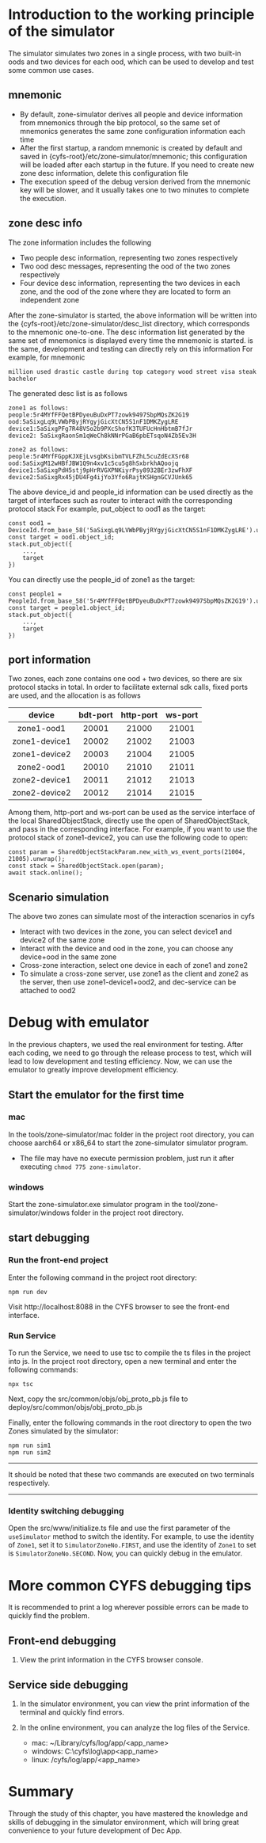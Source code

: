 # Introduction to the working principle of the simulator

The simulator simulates two zones in a single process, with two built-in oods and two devices for each ood, which can be used to develop and test some common use cases.

## mnemonic

- By default, zone-simulator derives all people and device information from mnemonics through the bip protocol, so the same set of mnemonics generates the same zone configuration information each time
- After the first startup, a random mnemonic is created by default and saved in {cyfs-root}/etc/zone-simulator/mnemonic; this configuration will be loaded after each startup in the future. If you need to create new zone desc information, delete this configuration file
- The execution speed of the debug version derived from the mnemonic key will be slower, and it usually takes one to two minutes to complete the execution.

## zone desc info

The zone information includes the following

- Two people desc information, representing two zones respectively
- Two ood desc messages, representing the ood of the two zones respectively
- Four device desc information, representing the two devices in each zone, and the ood of the zone where they are located to form an independent zone

After the zone-simulator is started, the above information will be written into the {cyfs-root}/etc/zone-simulator/desc_list directory, which corresponds to the mnemonic one-to-one. The desc information list generated by the same set of mnemonics is displayed every time the mnemonic is started. is the same, development and testing can directly rely on this information
For example, for mnemonic

```
million used drastic castle during top category wood street visa steak bachelor
```

The generated desc list is as follows

```
zone1 as follows:
people:5r4MYfFFQetBPDyeuBuDxPT7zowk9497SbpMQsZK2G19
ood:5aSixgLq9LVWbPByjRYgyjGicXtCN5S1nF1DMKZygLRE
device1:5aSixgPFg7R48VSo2b9PXcShofK3TUFUcHnHbtmB7fJr
device2: 5aSixgRaonSm1qWeCh8kNNrPGaB6pbETsqoN4Zb5Ev3H

zone2 as follows:
people:5r4MYfFGppKJXEjLvsgbKsibmTVLFZhL5cuZdEcXSr68
ood:5aSixgM12wHBfJBW1Q9n4xv1c5cu5g8hSxbrkhAQoojq
device1:5aSixgPdH5stj9pHrRVGXPNKiyrPsy8932BEr3zwFhXF
device2:5aSixgRx45jDU4Fg4ijYo3Yfo6RajtKSHgnGCVJUnk65
```

The above device_id and people_id information can be used directly as the target of interfaces such as router to interact with the corresponding protocol stack
For example, put_object to ood1 as the target:

```
const ood1 = DeviceId.from_base_58('5aSixgLq9LVWbPByjRYgyjGicXtCN5S1nF1DMKZygLRE').unwrap();
const target = ood1.object_id;
stack.put_object({
    ...,
    target
})
```

You can directly use the people_id of zone1 as the target:

```
const people1 = PeopleId.from_base_58('5r4MYfFFQetBPDyeuBuDxPT7zowk9497SbpMQsZK2G19').unwrap();
const target = people1.object_id;
stack.put_object({
    ...,
    target
})
```

## port information

Two zones, each zone contains one ood + two devices, so there are six protocol stacks in total. In order to facilitate external sdk calls, fixed ports are used, and the allocation is as follows

|    device     | bdt-port | http-port | ws-port |
| :-----------: | :------: | :-------: | :-----: |
|  zone1-ood1   |  20001   |   21000   |  21001  |
| zone1-device1 |  20002   |   21002   |  21003  |
| zone1-device2 |  20003   |   21004   |  21005  |
|  zone2-ood1   |  20010   |   21010   |  21011  |
| zone2-device1 |  20011   |   21012   |  21013  |
| zone2-device2 |  20012   |   21014   |  21015  |

Among them, http-port and ws-port can be used as the service interface of the local SharedObjectStack, directly use the open of SharedObjectStack, and pass in the corresponding interface.
For example, if you want to use the protocol stack of zone1-device2, you can use the following code to open:

```
const param = SharedObjectStackParam.new_with_ws_event_ports(21004, 21005).unwrap();
const stack = SharedObjectStack.open(param);
await stack.online();
```

## Scenario simulation

The above two zones can simulate most of the interaction scenarios in cyfs

- Interact with two devices in the zone, you can select device1 and device2 of the same zone
- Interact with the device and ood in the zone, you can choose any device+ood in the same zone
- Cross-zone interaction, select one device in each of zone1 and zone2
- To simulate a cross-zone server, use zone1 as the client and zone2 as the server, then use zone1-device1+ood2, and dec-service can be attached to ood2

# Debug with emulator

In the previous chapters, we used the real environment for testing. After each coding, we need to go through the release process to test, which will lead to low development and testing efficiency.
Now, we can use the emulator to greatly improve development efficiency.

## Start the emulator for the first time

### mac

In the tools/zone-simulator/mac folder in the project root directory, you can choose aarch64 or x86_64 to start the zone-simulator simulator program.

- The file may have no execute permission problem, just run it after executing `chmod 775 zone-simulator`.

### windows

Start the zone-simulator.exe simulator program in the tool/zone-simulator/windows folder in the project root directory.

## start debugging

### Run the front-end project

Enter the following command in the project root directory:

```shell
npm run dev
```

Visit http://localhost:8088 in the CYFS browser to see the front-end interface.

### Run Service

To run the Service, we need to use tsc to compile the ts files in the project into js. In the project root directory, open a new terminal and enter the following commands:

```shell
npx tsc
```

Next, copy the src/common/objs/obj_proto_pb.js file to deploy/src/common/objs/obj_proto_pb.js

Finally, enter the following commands in the root directory to open the two Zones simulated by the simulator:

```shell
npm run sim1
npm run sim2
```

---

It should be noted that these two commands are executed on two terminals respectively.

---

### Identity switching debugging

Open the src/www/initialize.ts file and use the first parameter of the `useSimulator` method to switch the identity. For example, to use the identity of `Zone1`, set it to `SimulatorZoneNo.FIRST`, and use the identity of `Zone1` to set is `SimulatorZoneNo.SECOND`.
Now, you can quickly debug in the emulator.

# More common CYFS debugging tips

It is recommended to print a log wherever possible errors can be made to quickly find the problem.

## Front-end debugging

1. View the print information in the CYFS browser console.

## Service side debugging

1. In the simulator environment, you can view the print information of the terminal and quickly find errors.

2. In the online environment, you can analyze the log files of the Service.

   - mac: ~/Library/cyfs/log/app/<app_name>
   - windows: C:\cyfs\log\app\<app_name>
   - linux: /cyfs/log/app/<app_name>

# Summary

Through the study of this chapter, you have mastered the knowledge and skills of debugging in the simulator environment, which will bring great convenience to your future development of Dec App.
